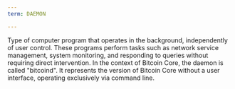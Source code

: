 ```yaml
---
term: DAEMON

---
```

Type of computer program that operates in the background, independently of user control. These programs perform tasks such as network service management, system monitoring, and responding to queries without requiring direct intervention. In the context of Bitcoin Core, the daemon is called "bitcoind". It represents the version of Bitcoin Core without a user interface, operating exclusively via command line.